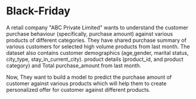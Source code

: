 # Black-Friday
A retail company "ABC Private Limited" wants to understand the customer purchase behaviour (specifically, purchase amount) against various products of different categories. They have shared purchase summary of various customers for selected high volume products from last month. The dataset also contains customer demographics (age,gender, marital status, city_type, stay_in_current_city). product details (product_id, and product category) and Total purchase_amount from last month.

Now, They want to build a model to predict the purchase amount of customer against various products which will help them to create personalized offer for customer against different products.
